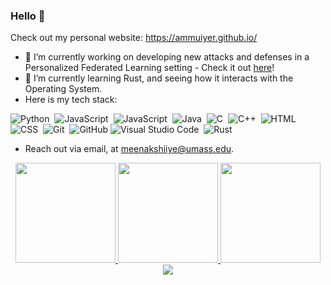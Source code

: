 ### Hello 👋

Check out my personal website: https://ammuiyer.github.io/
- 🔭 I’m currently working on developing new attacks and defenses in a Personalized Federated Learning setting - Check it out [here](https://github.com/ammuiyer/pfl)!
- 🌱 I’m currently learning Rust, and seeing how it interacts with the Operating System.
- Here is my tech stack:

![Python](https://img.shields.io/badge/-Python-05122A?style=flat&logo=python)&nbsp;
![JavaScript](https://img.shields.io/badge/-JavaScript-05122A?style=flat&logo=javascript)&nbsp;
![JavaScript](https://img.shields.io/badge/-TypeScript-05122A?style=flat&logo=typescript)&nbsp;
![Java](https://img.shields.io/badge/Java-05122A?style=flat&logo=openjdk&logoColor=white)&nbsp;
![C](https://img.shields.io/badge/-C-05122A?style=flat&logo=C&logoColor=A8B9CC)&nbsp;
![C++](https://img.shields.io/badge/-C++-05122A?style=flat&logo=C%2B%2B&logoColor=00599C)&nbsp;
![HTML](https://img.shields.io/badge/-HTML-05122A?style=flat&logo=HTML5)&nbsp;
![CSS](https://img.shields.io/badge/-CSS-05122A?style=flat&logo=CSS3&logoColor=1572B6)&nbsp;
![Git](https://img.shields.io/badge/-Git-05122A?style=flat&logo=git)&nbsp;
![GitHub](https://img.shields.io/badge/-GitHub-05122A?style=flat&logo=github)
![Visual Studio Code](https://img.shields.io/badge/-Visual%20Studio%20Code-05122A?style=flat&logo=visual-studio-code&logoColor=007ACC)&nbsp;
![Rust](https://img.shields.io/badge/-RUST-05122A?style=flat&logo=rust)&nbsp;


- Reach out via email, at meenakshiiye@umass.edu.


<p align="center">
   <a href="https://github.com/ammuiyer">
     <img height="160em" src="https://github-readme-stats-eight-theta.vercel.app/api?username=ammuiyer&show_icons=true&theme=nightowl&include_all_commits=true&count_private=true"/>
     <img height="160em" src="https://github-readme-stats-eight-theta.vercel.app/api/top-langs/?username=ammuiyer&layout=compact&langs_count=8&theme=algolia"/>
     <img height="160em" src="https://streak-stats.demolab.com/?user=ammuiyer"/>
     <img align="center" src="https://api.githubtrends.io/user/svg/ammuiyer/repos" />
     
   </a>
</p>






<!--
**ammuiyer/ammuiyer** is a ✨ _special_ ✨ repository because its `README.md` (this file) appears on your GitHub profile.

Here are some ideas to get you started:

- 🔭 I’m currently working on implementing OS techniques in Rust - check out my Rust implementation of Banker's Algorithm here!
- 🌱 I’m currently learning ...
- 👯 I’m looking to collaborate on ...
- 🤔 I’m looking for help with ...
- 💬 Ask me about ...
- 📫 How to reach me: ...
- 😄 Pronouns: ...
- ⚡ Fun fact: ...
-->
